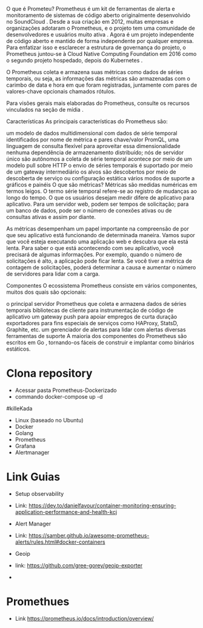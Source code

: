 O que é Prometeu?
Prometheus é um kit de ferramentas de alerta e monitoramento de sistemas de código aberto originalmente desenvolvido no SoundCloud . Desde a sua criação em 2012, muitas empresas e organizações adotaram o Prometheus, e o projeto tem uma comunidade de desenvolvedores e usuários muito ativa . Agora é um projeto independente de código aberto e mantido de forma independente por qualquer empresa. Para enfatizar isso e esclarecer a estrutura de governança do projeto, o Prometheus juntou-se à Cloud Native Computing Foundation em 2016 como o segundo projeto hospedado, depois do Kubernetes .

O Prometheus coleta e armazena suas métricas como dados de séries temporais, ou seja, as informações das métricas são armazenadas com o carimbo de data e hora em que foram registradas, juntamente com pares de valores-chave opcionais chamados rótulos.

Para visões gerais mais elaboradas do Prometheus, consulte os recursos vinculados na seção de mídia .

Características
As principais características do Prometheus são:

um modelo de dados multidimensional com dados de série temporal identificados por nome de métrica e pares chave/valor
PromQL, uma linguagem de consulta flexível para aproveitar essa dimensionalidade
nenhuma dependência de armazenamento distribuído; nós de servidor único são autônomos
a coleta de série temporal acontece por meio de um modelo pull sobre HTTP
o envio de séries temporais é suportado por meio de um gateway intermediário
os alvos são descobertos por meio de descoberta de serviço ou configuração estática
vários modos de suporte a gráficos e painéis
O que são métricas?
Métricas são medidas numéricas em termos leigos. O termo série temporal refere-se ao registro de mudanças ao longo do tempo. O que os usuários desejam medir difere de aplicativo para aplicativo. Para um servidor web, podem ser tempos de solicitação; para um banco de dados, pode ser o número de conexões ativas ou de consultas ativas e assim por diante.

As métricas desempenham um papel importante na compreensão de por que seu aplicativo está funcionando de determinada maneira. Vamos supor que você esteja executando uma aplicação web e descubra que ela está lenta. Para saber o que está acontecendo com seu aplicativo, você precisará de algumas informações. Por exemplo, quando o número de solicitações é alto, a aplicação pode ficar lenta. Se você tiver a métrica de contagem de solicitações, poderá determinar a causa e aumentar o número de servidores para lidar com a carga.

Componentes
O ecossistema Prometheus consiste em vários componentes, muitos dos quais são opcionais:

o principal servidor Prometheus que coleta e armazena dados de séries temporais
bibliotecas de cliente para instrumentação de código de aplicativo
um gateway push para apoiar empregos de curta duração
exportadores para fins especiais de serviços como HAProxy, StatsD, Graphite, etc.
um gerenciador de alertas para lidar com alertas
diversas ferramentas de suporte
A maioria dos componentes do Prometheus são escritos em Go , tornando-os fáceis de construir e implantar como binários estáticos.


# Clona repository

- Acessar pasta Prometheus-Dockerizado
- commando docker-compose up -d
  
#killeKada
- Linux (baseado no Ubuntu)
- Docker
- Golang
- Prometheus
- Grafana
- Alertmanager

# Link Guias

- Setup observability
- Link: https://dev.to/danielfavour/container-monitoring-ensuring-application-performance-and-health-kcj

- Alert Manager
- Link: https://samber.github.io/awesome-prometheus-alerts/rules.html#docker-containers

- Geoip
- link: https://github.com/gree-gorey/geoip-exporter
- 
# Promethues 
- Link https://prometheus.io/docs/introduction/overview/
